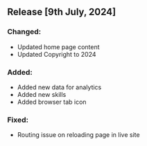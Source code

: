 ## Release [9th July, 2024]

### Changed:

- Updated home page content
- Updated Copyright to 2024

### Added:

- Added new data for analytics
- Added new skills
- Added browser tab icon

### Fixed:

- Routing issue on reloading page in live site
